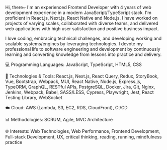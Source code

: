 Hi, there~ I'm an experienced Frontend Developer with 4 years of web development experience in a modern JavaScript/TypeScript stack. I'm proficient in React.js, Next.js, React Native and Node.js. I have worked on projects of varying scales, collaborated with diverse teams, and delivered web applications with high user satisfaction and positive business impact.

I love coding, embracing technical challenges, and developing working and scalable systems/engines by leveraging technologies. I devote my professional life to software engineering and development by continuously learning and converting knowledge from lessons into practice and delivery. 

💻 Programming Languages: JavaScript, TypeScript, HTML5, CSS

🔧 Technologies & Tools: React.js, Next.js, React Query, Redux, StoryBook, Vue, Bootstrap, Webpack, MUI, React Native, Node.js, Express.js, TypeORM, GraphQL, RESTful APIs, PostgreSQL, Docker, Jira, Git, Nginx, Jenkins, Webpack, Babel, SASS/LESS, Cypress, Playwright, Jest, React Testing Library, WebSocket

☁️ Cloud: AWS (Lambda, S3, EC2, RDS, CloudFront), CI/CD

📊 Methodologies: SCRUM, Agile, MVC Architecture

🌐 Interests: Web Technologies, Web Performance, Frontend Development, Full-stack Development, UX, critical thinking, reading, running, mindfulness practice

